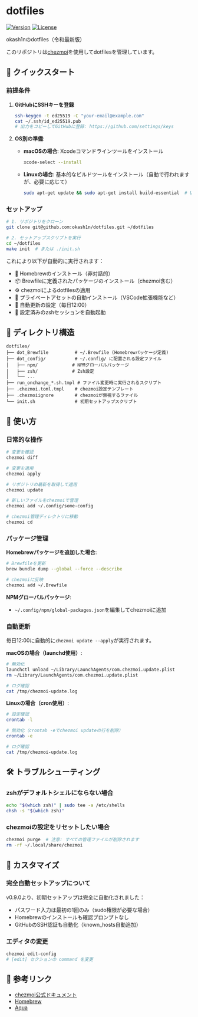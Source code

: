 # dotfiles

[![Version](https://img.shields.io/badge/version-0.9.2-blue.svg)](https://github.com/okash1n/dotfiles/releases)
[![License](https://img.shields.io/badge/license-MIT-green.svg)](LICENSE)

okash1nのdotfiles（令和最新版）

このリポジトリは[chezmoi](https://www.chezmoi.io/)を使用してdotfilesを管理しています。

## 🚀 クイックスタート

### 前提条件

1. **GitHubにSSHキーを登録**
   ```bash
   ssh-keygen -t ed25519 -C "your-email@example.com"
   cat ~/.ssh/id_ed25519.pub
   # 出力をコピーしてGitHubに登録: https://github.com/settings/keys
   ```

2. **OS別の準備**:
   - **macOSの場合**: Xcodeコマンドラインツールをインストール
     ```bash
     xcode-select --install
     ```
   - **Linuxの場合**: 基本的なビルドツールをインストール（自動で行われますが、必要に応じて）
     ```bash
     sudo apt-get update && sudo apt-get install build-essential  # Ubuntu/Debian
     ```

### セットアップ

```bash
# 1. リポジトリをクローン
git clone git@github.com:okash1n/dotfiles.git ~/dotfiles

# 2. セットアップスクリプトを実行
cd ~/dotfiles
make init  # または ./init.sh
```

これにより以下が自動的に実行されます：
- 🍺 Homebrewのインストール（非対話的）
- 📦 Brewfileに定義されたパッケージのインストール（chezmoi含む）
- ⚙️ chezmoiによるdotfilesの適用
- 🔐 プライベートアセットの自動インストール（VSCode拡張機能など）
- 🔄 自動更新の設定（毎日12:00）
- 🚀 設定済みのzshセッションを自動起動

## 📁 ディレクトリ構造

```
dotfiles/
├── dot_Brewfile          # ~/.Brewfile (Homebrewパッケージ定義)
├── dot_config/           # ~/.config/ に配置される設定ファイル
│   ├── npm/             # NPMグローバルパッケージ
│   ├── zsh/             # Zsh設定
│   └── ...
├── run_onchange_*.sh.tmpl # ファイル変更時に実行されるスクリプト
├── .chezmoi.toml.tmpl    # chezmoi設定テンプレート
├── .chezmoiignore        # chezmoiが無視するファイル
└── init.sh               # 初期セットアップスクリプト
```

## 🔧 使い方

### 日常的な操作

```bash
# 変更を確認
chezmoi diff

# 変更を適用
chezmoi apply

# リポジトリの最新を取得して適用
chezmoi update

# 新しいファイルをchezmoiで管理
chezmoi add ~/.config/some-config

# chezmoi管理ディレクトリに移動
chezmoi cd
```

### パッケージ管理

**Homebrewパッケージを追加した場合**:
```bash
# Brewfileを更新
brew bundle dump --global --force --describe

# chezmoiに反映
chezmoi add ~/.Brewfile
```

**NPMグローバルパッケージ**:
- `~/.config/npm/global-packages.json`を編集してchezmoiに追加

### 自動更新

毎日12:00に自動的に`chezmoi update --apply`が実行されます。

**macOSの場合（launchd使用）**:
```bash
# 無効化
launchctl unload ~/Library/LaunchAgents/com.chezmoi.update.plist
rm ~/Library/LaunchAgents/com.chezmoi.update.plist

# ログ確認
cat /tmp/chezmoi-update.log
```

**Linuxの場合（cron使用）**:
```bash
# 設定確認
crontab -l

# 無効化（crontab -eでchezmoi updateの行を削除）
crontab -e

# ログ確認
cat /tmp/chezmoi-update.log
```

## 🛠 トラブルシューティング

### zshがデフォルトシェルにならない場合

```bash
echo "$(which zsh)" | sudo tee -a /etc/shells
chsh -s "$(which zsh)"
```

### chezmoiの設定をリセットしたい場合

```bash
chezmoi purge  # 注意: すべての管理ファイルが削除されます
rm -rf ~/.local/share/chezmoi
```

## 📝 カスタマイズ

### 完全自動セットアップについて

v0.9.0より、初期セットアップは完全に自動化されました：
- パスワード入力は最初の1回のみ（sudo権限が必要な場合）
- Homebrewのインストールも確認プロンプトなし
- GitHubのSSH認証も自動化（known_hosts自動追加）

### エディタの変更

```bash
chezmoi edit-config
# [edit] セクションの command を変更
```

## 🔗 参考リンク

- [chezmoi公式ドキュメント](https://www.chezmoi.io/)
- [Homebrew](https://brew.sh/)
- [Aqua](https://aquaproj.github.io/)
